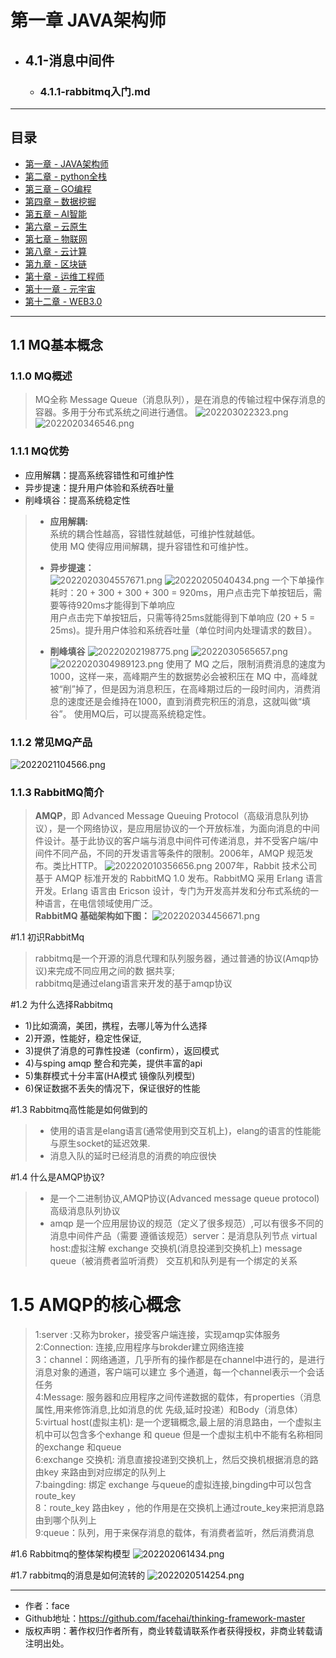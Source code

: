 # 第一章 JAVA架构师
- ## 4.1-消息中间件
    - ### 4.1.1-rabbitmq入门.md

------
## 目录
- [第一章 - JAVA架构师](JAVA架构师.md)
- [第二章 - python全栈](python全栈.md)
- [第三章 – GO编程](GO编程.md)
- [第四章 – 数据挖掘](数据挖掘.md)
- [第五章 – AI智能](AI智能.md)
- [第六章 – 云原生](云原生.md)
- [第七章 – 物联网](物联网.md)
- [第八章 - 云计算](云计算.md)
- [第九章 - 区块链](区块链.md)
- [第十章 - 运维工程师](运维工程师.md)
- [第十一章 - 元宇宙](元宇宙.md)
- [第十二章 - WEB3.0](WEB3.0.md)
------

## 1.1 MQ基本概念
### 1.1.0 MQ概述
> MQ全称 Message Queue（消息队列），是在消息的传输过程中保存消息的容器。多用于分布式系统之间进行通信。
> ![202203022323.png](screenshot/202203022323.png)
![2022020346546.png](screenshot/2022020346546.png)

### 1.1.1 MQ优势
- 应用解耦：提高系统容错性和可维护性
- 异步提速：提升用户体验和系统吞吐量
- 削峰填谷：提高系统稳定性

>- **应用解耦:** <br>
> 系统的耦合性越高，容错性就越低，可维护性就越低。<br>
> 使用 MQ 使得应用间解耦，提升容错性和可维护性。
> 
>- **异步提速：** <br>
> ![2022020304557671.png](screenshot/2022020304557671.png)
> ![20220205040434.png](screenshot/20220205040434.png)
> 一个下单操作耗时：20 + 300 + 300 + 300 = 920ms，用户点击完下单按钮后，需要等待920ms才能得到下单响应<br>
> 用户点击完下单按钮后，只需等待25ms就能得到下单响应 (20 + 5 = 25ms)。提升用户体验和系统吞吐量（单位时间内处理请求的数目）。
> 
>- **削峰填谷**
> ![20220202198775.png](screenshot/20220202198775.png)
> ![2022030565657.png](screenshot/2022030565657.png)
> ![2022020304989123.png](screenshot/2022020304989123.png)
> 使用了 MQ 之后，限制消费消息的速度为1000，这样一来，高峰期产生的数据势必会被积压在 MQ 中，高峰就被“削”掉了，但是因为消息积压，在高峰期过后的一段时间内，消费消息的速度还是会维持在1000，直到消费完积压的消息，这就叫做“填谷”。 使用MQ后，可以提高系统稳定性。

### 1.1.2 常见MQ产品
![2022021104566.png](screenshot/2022021104566.png)

### 1.1.3 RabbitMQ简介
> **AMQP**，即 Advanced Message Queuing Protocol（高级消息队列协议），是一个网络协议，是应用层协议的一个开放标准，为面向消息的中间件设计。基于此协议的客户端与消息中间件可传递消息，并不受客户端/中间件不同产品，不同的开发语言等条件的限制。2006年，AMQP 规范发布。类比HTTP。
![202202010356656.png](screenshot/202202010356656.png)
> 2007年，Rabbit 技术公司基于 AMQP 标准开发的 RabbitMQ 1.0 发布。RabbitMQ 采用 Erlang 语言开发。Erlang 语言由 Ericson 设计，专门为开发高并发和分布式系统的一种语言，在电信领域使用广泛。<br>
> **RabbitMQ 基础架构如下图：**
![202202034456671.png](screenshot/202202034456671.png)

#1.1 初识RabbitMq
> rabbitmq是一个开源的消息代理和队列服务器，通过普通的协议(Amqp协议)来完成不同应用之间的数 据共享;<br>
> rabbitmq是通过elang语言来开发的基于amqp协议

#1.2 为什么选择Rabbitmq
- 1)比如滴滴，美团，携程，去哪儿等为什么选择
- 2)开源，性能好，稳定性保证,
- 3)提供了消息的可靠性投递（confirm），返回模式 
- 4)与sping amqp 整合和完美，提供丰富的api 
- 5)集群模式十分丰富(HA模式 镜像队列模型) 
- 6)保证数据不丢失的情况下，保证很好的性能

#1.3 Rabbitmq高性能是如何做到的
>- 使用的语言是elang语言(通常使用到交互机上)，elang的语言的性能能与原生socket的延迟效果. <br>
>- 消息入队的延时已经消息的消费的响应很快

#1.4 什么是AMQP协议?
>- 是一个二进制协议,AMQP协议(Advanced message queue protocol) 高级消息队列协议<br>
>- amqp 是一个应用层协议的规范（定义了很多规范）,可以有很多不同的消息中间件产品（需要 遵循该规范）server：是消息队列节点 virtual host:虚拟注解 exchange 交换机(消息投递到交换机上) message queue（被消费者监听消费） 交互机和队列是有一个绑定的关系

# 1.5 AMQP的核心概念
> 1:server :又称为broker，接受客户端连接，实现amqp实体服务 <br>
> 2:Connection: 连接,应用程序与brokder建立网络连接<br>
> 3：channel：网络通道，几乎所有的操作都是在channel中进行的，是进行消息对象的通道，客户端可以建立 多个通道，每一个channel表示一个会话任务<br>
> 4:Message: 服务器和应用程序之间传递数据的载体，有properties（消息属性,用来修饰消息,比如消息的优 先级,延时投递）和Body（消息体）<br>
> 5:virtual host(虚拟主机): 是一个逻辑概念,最上层的消息路由，一个虚拟主机中可以包含多个exhange 和 queue 但是一个虚拟主机中不能有名称相同的exchange 和queue<br>
> 6:exchange 交换机: 消息直接投递到交换机上，然后交换机根据消息的路由key 来路由到对应绑定的队列上<br>
> 7:baingding: 绑定 exchange 与queue的虚拟连接,bingding中可以包含route_key<br>
> 8：route_key 路由key ，他的作用是在交换机上通过route_key来把消息路由到哪个队列上<br>
> 9:queue：队列，用于来保存消息的载体，有消费者监听，然后消费消息<br>

#1.6 Rabbitmq的整体架构模型
![202202061434.png](screenshot/202202061434.png)

#1.7 rabbitmq的消息是如何流转的
![2022020514254.png](screenshot/2022020514254.png)

---
- 作者：face
- Github地址：https://github.com/facehai/thinking-framework-master
- 版权声明：著作权归作者所有，商业转载请联系作者获得授权，非商业转载请注明出处。
